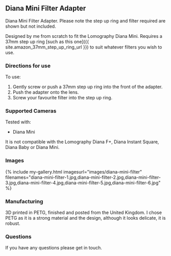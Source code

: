 ## Diana Mini Filter Adapter
Diana Mini Filter Adapter. Please note the step up ring and filter required are shown but not included.

Designed by me from scratch to fit the Lomography Diana Mini. Requires a 37mm step up ring [such as this one]({{ site.amazon_37mm_step_up_ring_url }}) to suit whatever filters you wish to use.

### Directions for use
To use:

1. Gently screw or push a 37mm step up ring into the front of the adapter.
2. Push the adapter onto the lens.
3. Screw your favourite filter into the step up ring.

### Supported Cameras
Tested with:
- Diana Mini

It is not compatible with the Lomography Diana F+, Diana Instant Square, Diana Baby or Diana Mini.

### Images
{% include my-gallery.html imagesurl="images/diana-mini-filter"
   filenames="diana-mini-filter-1.jpg,diana-mini-filter-2.jpg,diana-mini-filter-3.jpg,diana-mini-filter-4.jpg,diana-mini-filter-5.jpg,diana-mini-filter-6.jpg" %}

### Manufacturing
3D printed in PETG, finished and posted from the United Kingdom. I chose PETG as it is a strong material and the design, although it looks delicate, it is robust.

### Questions
If you have any questions please get in touch.
